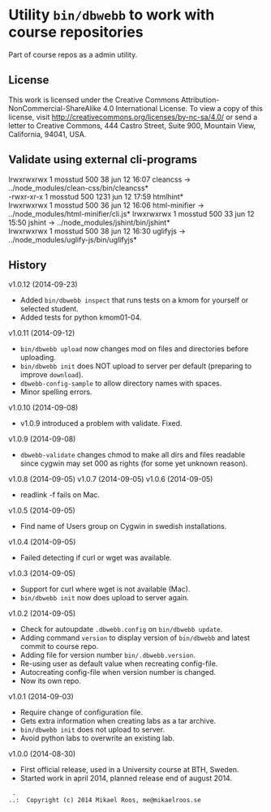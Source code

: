 Utility `bin/dbwebb` to work with course repositories
============================================================

Part of course repos as a admin utility.



License
-------------------

This work is licensed under the Creative Commons Attribution-NonCommercial-ShareAlike 4.0 International License. To view a copy of this license, visit http://creativecommons.org/licenses/by-nc-sa/4.0/ or send a letter to Creative Commons, 444 Castro Street, Suite 900, Mountain View, California, 94041, USA.



Validate using external cli-programs
-------------------

lrwxrwxrwx 1 mosstud 500   38 jun 12 16:07 cleancss -> ../node_modules/clean-css/bin/cleancss*   
-rwxr-xr-x 1 mosstud 500 1231 jun 12 17:59 htmlhint*                                             
lrwxrwxrwx 1 mosstud 500   36 jun 12 16:06 html-minifier -> ../node_modules/html-minifier/cli.js*
lrwxrwxrwx 1 mosstud 500   33 jun 12 15:50 jshint -> ../node_modules/jshint/bin/jshint*          
lrwxrwxrwx 1 mosstud 500   38 jun 12 16:30 uglifyjs -> ../node_modules/uglify-js/bin/uglifyjs*   



History
-------------------


v1.0.12 (2014-09-23)

* Added `bin/dbwebb inspect` that runs tests on a kmom for yourself or selected student.
* Added tests for python kmom01-04.

v1.0.11 (2014-09-12)

* `bin/dbwebb upload` now changes mod on files and directories before uploading.
* `bin/dbwebb init` does NOT upload to server per default (preparing to improve `download`).
* `dbwebb-config-sample` to allow directory names with spaces.
* Minor spelling errors.


v1.0.10 (2014-09-08)

* v1.0.9 introduced a problem with validate. Fixed.


v1.0.9 (2014-09-08)

* `dbwebb-validate` changes chmod to make all dirs and files readable since cygwin may set 000 as rights (for some yet unknown reason).


v1.0.8 (2014-09-05)
v1.0.7 (2014-09-05)
v1.0.6 (2014-09-05)

* readlink -f fails on Mac.


v1.0.5 (2014-09-05)

* Find name of Users group on Cygwin in swedish installations.


v1.0.4 (2014-09-05)

* Failed detecting if curl or wget was available.


v1.0.3 (2014-09-05)

* Support for curl where wget is not available (Mac).
* `bin/dbwebb init` now does upload to server again.


v1.0.2 (2014-09-05)

* Check for autoupdate `.dbwebb.config` on `bin/dbwebb update`.
* Adding command `version` to display version of `bin/dbwebb` and latest commit to course repo.
* Adding file for version number `bin/.dbwebb.version`.
* Re-using user as default value when recreating config-file.
* Autocreating config-file when version number is changed.
* Now its own repo.


v1.0.1 (2014-09-03)

* Require change of configuration file. 
* Gets extra information when creating labs as a tar archive.
* `bin/dbwebb init` does not upload to server.
* Avoid python labs to overwrite an existing lab.


v1.0.0 (2014-08-30)

* First official release, used in a University course at BTH, Sweden.
* Started work in april 2014, planned release end of august 2014.



```                                                            
 .                                                             
..:  Copyright (c) 2014 Mikael Roos, me@mikaelroos.se   
```                                                            
